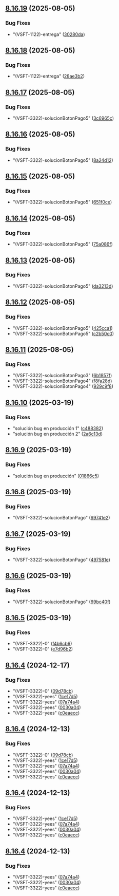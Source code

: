 ## [8.16.19](https://github.com/Ronald-pelaez/ramificacion/compare/v8.16.18...v8.16.19) (2025-08-05)


### Bug Fixes

* "(VSFT-1122)-entrega" ([30280da](https://github.com/Ronald-pelaez/ramificacion/commit/30280da09ee455c92fd381611552035ba821ba66))

## [8.16.18](https://github.com/Ronald-pelaez/ramificacion/compare/v8.16.17...v8.16.18) (2025-08-05)


### Bug Fixes

* "(VSFT-1122)-entrega" ([28ae3b2](https://github.com/Ronald-pelaez/ramificacion/commit/28ae3b20f556b2396a00acc015e794e929e25dc7))

## [8.16.17](https://github.com/Ronald-pelaez/ramificacion/compare/v8.16.16...v8.16.17) (2025-08-05)


### Bug Fixes

* "(VSFT-3322)-solucionBotonPago5" ([3c6965c](https://github.com/Ronald-pelaez/ramificacion/commit/3c6965c0cb93de032ec2bf79c178bcaa549cc248))

## [8.16.16](https://github.com/Ronald-pelaez/ramificacion/compare/v8.16.15...v8.16.16) (2025-08-05)


### Bug Fixes

* "(VSFT-3322)-solucionBotonPago5" ([8a24d12](https://github.com/Ronald-pelaez/ramificacion/commit/8a24d1213484fbdf77fcfc8cfe0149ed1ae2f271))

## [8.16.15](https://github.com/Ronald-pelaez/ramificacion/compare/v8.16.14...v8.16.15) (2025-08-05)


### Bug Fixes

* "(VSFT-3322)-solucionBotonPago5" ([651f0ce](https://github.com/Ronald-pelaez/ramificacion/commit/651f0ced7f8078c1fecd64a863993aa072e2695d))

## [8.16.14](https://github.com/Ronald-pelaez/ramificacion/compare/v8.16.13...v8.16.14) (2025-08-05)


### Bug Fixes

* "(VSFT-3322)-solucionBotonPago5" ([75a086f](https://github.com/Ronald-pelaez/ramificacion/commit/75a086fd560b4bae48d8a854bc3102368f0b53d7))

## [8.16.13](https://github.com/Ronald-pelaez/ramificacion/compare/v8.16.12...v8.16.13) (2025-08-05)


### Bug Fixes

* "(VSFT-3322)-solucionBotonPago5" ([da3213d](https://github.com/Ronald-pelaez/ramificacion/commit/da3213dc53f9dd7e17aac9b06796c764007c9e43))

## [8.16.12](https://github.com/Ronald-pelaez/ramificacion/compare/v8.16.11...v8.16.12) (2025-08-05)


### Bug Fixes

* "(VSFT-3322)-solucionBotonPago5" ([425cca1](https://github.com/Ronald-pelaez/ramificacion/commit/425cca1210c54d7e88fec6a6db0be665f559e33e))
* "(VSFT-3322)-solucionBotonPago5" ([c2b50c0](https://github.com/Ronald-pelaez/ramificacion/commit/c2b50c010131e4e5fd3811e6671b3515a4e525fb))

## [8.16.11](https://github.com/Ronald-pelaez/ramificacion/compare/v8.16.10...v8.16.11) (2025-08-05)


### Bug Fixes

* "(VSFT-3322)-solucionBotonPago3" ([6b1857f](https://github.com/Ronald-pelaez/ramificacion/commit/6b1857f1205144be44a45cab598771824f5f4c7e))
* "(VSFT-3322)-solucionBotonPago4" ([f8fa28d](https://github.com/Ronald-pelaez/ramificacion/commit/f8fa28d872d814a8362379f8de8ab552e06d071c))
* "(VSFT-3322)-solucionBotonPago4" ([929c9f8](https://github.com/Ronald-pelaez/ramificacion/commit/929c9f8fe99e2c8cb5718c9f0ee20b7a38cd3998))

## [8.16.10](https://github.com/Ronald-pelaez/ramificacion/compare/v8.16.9...v8.16.10) (2025-03-19)


### Bug Fixes

* "solución bug en producción 1" ([c488382](https://github.com/Ronald-pelaez/ramificacion/commit/c4883829947bd3811604049f21185b8a45b79ed5))
* "solución bug en producción 2" ([2a6c13d](https://github.com/Ronald-pelaez/ramificacion/commit/2a6c13d2a2627a62f9464eed3a1f7101b5906b0a))

## [8.16.9](https://github.com/Ronald-pelaez/ramificacion/compare/v8.16.8...v8.16.9) (2025-03-19)


### Bug Fixes

* "solución bug en producción" ([01866c5](https://github.com/Ronald-pelaez/ramificacion/commit/01866c5b3bcaff4e6532936fda2907ee85888eaa))

## [8.16.8](https://github.com/Ronald-pelaez/ramificacion/compare/v8.16.7...v8.16.8) (2025-03-19)


### Bug Fixes

* "(VSFT-3322)-solucionBotonPago" ([69741e2](https://github.com/Ronald-pelaez/ramificacion/commit/69741e2b5fd7577271192436564e75ab33fe0c8c))

## [8.16.7](https://github.com/Ronald-pelaez/ramificacion/compare/v8.16.6...v8.16.7) (2025-03-19)


### Bug Fixes

* "(VSFT-3322)-solucionBotonPago" ([497581e](https://github.com/Ronald-pelaez/ramificacion/commit/497581e801a2cfb793f69c967fb8905d435f645d))

## [8.16.6](https://github.com/Ronald-pelaez/ramificacion/compare/v8.16.5...v8.16.6) (2025-03-19)


### Bug Fixes

* "(VSFT-3322)-solucionBotonPago" ([69bc40f](https://github.com/Ronald-pelaez/ramificacion/commit/69bc40f012e0baf661900be594f71ea8c2d84b6d))

## [8.16.5](https://github.com/Ronald-pelaez/ramificacion/compare/v8.16.4...v8.16.5) (2025-03-19)


### Bug Fixes

* "(VSFT-3322)-0" ([f4b6cb6](https://github.com/Ronald-pelaez/ramificacion/commit/f4b6cb62e1006128ba05e585a8b9c04e4f4519ab))
* "(VSFT-3322)-0" ([e7d96b2](https://github.com/Ronald-pelaez/ramificacion/commit/e7d96b25ecbcde2c9c4846e3174b12d8ba974e27))

## [8.16.4](https://github.com/Ronald-pelaez/ramificacion/compare/v8.16.3...v8.16.4) (2024-12-17)


### Bug Fixes

* "(VSFT-3322)-0" ([09d78cb](https://github.com/Ronald-pelaez/ramificacion/commit/09d78cb33f52f0159728216db6fb8fc03d418cd5))
* "(VSFT-3322)-yees" ([1ce17d5](https://github.com/Ronald-pelaez/ramificacion/commit/1ce17d522d1937c21d5e9f8f48ac359e9240c47a))
* "(VSFT-3322)-yees" ([07a74a4](https://github.com/Ronald-pelaez/ramificacion/commit/07a74a4d65ef8b1db0ea359a339fc98d5d645788))
* "(VSFT-3322)-yees" ([0030a04](https://github.com/Ronald-pelaez/ramificacion/commit/0030a04d29e36c5c8a4ba4b92217110eae2d0dd7))
* "(VSFT-3322)-yees" ([c0eaecc](https://github.com/Ronald-pelaez/ramificacion/commit/c0eaecc0eac15b5292be9935313cd2beb51db6ce))

## [8.16.4](https://github.com/Ronald-pelaez/ramificacion/compare/v8.16.3...v8.16.4) (2024-12-13)


### Bug Fixes

* "(VSFT-3322)-0" ([09d78cb](https://github.com/Ronald-pelaez/ramificacion/commit/09d78cb33f52f0159728216db6fb8fc03d418cd5))
* "(VSFT-3322)-yees" ([1ce17d5](https://github.com/Ronald-pelaez/ramificacion/commit/1ce17d522d1937c21d5e9f8f48ac359e9240c47a))
* "(VSFT-3322)-yees" ([07a74a4](https://github.com/Ronald-pelaez/ramificacion/commit/07a74a4d65ef8b1db0ea359a339fc98d5d645788))
* "(VSFT-3322)-yees" ([0030a04](https://github.com/Ronald-pelaez/ramificacion/commit/0030a04d29e36c5c8a4ba4b92217110eae2d0dd7))
* "(VSFT-3322)-yees" ([c0eaecc](https://github.com/Ronald-pelaez/ramificacion/commit/c0eaecc0eac15b5292be9935313cd2beb51db6ce))

## [8.16.4](https://github.com/Ronald-pelaez/ramificacion/compare/v8.16.3...v8.16.4) (2024-12-13)


### Bug Fixes

* "(VSFT-3322)-yees" ([1ce17d5](https://github.com/Ronald-pelaez/ramificacion/commit/1ce17d522d1937c21d5e9f8f48ac359e9240c47a))
* "(VSFT-3322)-yees" ([07a74a4](https://github.com/Ronald-pelaez/ramificacion/commit/07a74a4d65ef8b1db0ea359a339fc98d5d645788))
* "(VSFT-3322)-yees" ([0030a04](https://github.com/Ronald-pelaez/ramificacion/commit/0030a04d29e36c5c8a4ba4b92217110eae2d0dd7))
* "(VSFT-3322)-yees" ([c0eaecc](https://github.com/Ronald-pelaez/ramificacion/commit/c0eaecc0eac15b5292be9935313cd2beb51db6ce))

## [8.16.4](https://github.com/Ronald-pelaez/ramificacion/compare/v8.16.3...v8.16.4) (2024-12-13)


### Bug Fixes

* "(VSFT-3322)-yees" ([07a74a4](https://github.com/Ronald-pelaez/ramificacion/commit/07a74a4d65ef8b1db0ea359a339fc98d5d645788))
* "(VSFT-3322)-yees" ([0030a04](https://github.com/Ronald-pelaez/ramificacion/commit/0030a04d29e36c5c8a4ba4b92217110eae2d0dd7))
* "(VSFT-3322)-yees" ([c0eaecc](https://github.com/Ronald-pelaez/ramificacion/commit/c0eaecc0eac15b5292be9935313cd2beb51db6ce))
